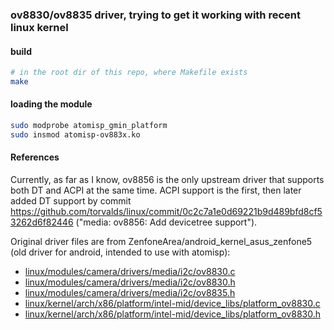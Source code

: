 ### ov8830/ov8835 driver, trying to get it working with recent linux kernel

#### build

```bash
# in the root dir of this repo, where Makefile exists
make
```

#### loading the module

```bash
sudo modprobe atomisp_gmin_platform
sudo insmod atomisp-ov883x.ko
```

#### References

Currently, as far as I know, ov8856 is the only upstream driver that supports both DT and ACPI at the same time.
ACPI support is the first, then later added DT support by commit https://github.com/torvalds/linux/commit/0c2c7a1e0d69221b9d489bfd8cf53262d6f82446 ("media: ov8856: Add devicetree support").

Original driver files are from ZenfoneArea/android_kernel_asus_zenfone5 (old driver for android, intended to use with atomisp):
- [linux/modules/camera/drivers/media/i2c/ov8830.c](https://github.com/ZenfoneArea/android_kernel_asus_zenfone5/blob/master/linux/modules/camera/drivers/media/i2c/ov8830.c)
- [linux/modules/camera/drivers/media/i2c/ov8830.h](https://github.com/ZenfoneArea/android_kernel_asus_zenfone5/blob/master/linux/modules/camera/drivers/media/i2c/ov8830.h)
- [linux/modules/camera/drivers/media/i2c/ov8835.h](https://github.com/ZenfoneArea/android_kernel_asus_zenfone5/blob/master/linux/modules/camera/drivers/media/i2c/ov8835.h)
- [linux/kernel/arch/x86/platform/intel\-mid/device\_libs/platform\_ov8830.c](https://github.com/ZenfoneArea/android_kernel_asus_zenfone5/blob/master/linux/kernel/arch/x86/platform/intel-mid/device_libs/platform_ov8830.c)
- [linux/kernel/arch/x86/platform/intel\-mid/device\_libs/platform\_ov8830.h](https://github.com/ZenfoneArea/android_kernel_asus_zenfone5/blob/master/linux/kernel/arch/x86/platform/intel-mid/device_libs/platform_ov8830.h)
